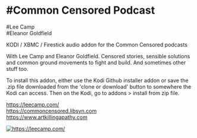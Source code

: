 #Common Censored Podcast<br>
=============================
#Lee Camp<br>
#Eleanor Goldfield<br>

KODI / XBMC / Firestick audio addon for the Common Censored podcasts

With Lee Camp and Eleanor Goldfield.
Censored stories, sensible solutions and common ground movements to fight and build.
And sometimes other stuff too.

To install this addon, either use the Kodi Github installer addon or save the .zip file downloaded from the 'clone or download' button to somewhere the Kodi can access. Then on the Kodi, go to addons > install from zip file.

https://leecamp.com/<br>
https://commoncensored.libsyn.com<br>
https://www.artkillingapathy.com<br>

<a href="https://leecamp.com/"><img src="https://secureimg.stitcher.com/feedimagesplain328/181389.jpg" alt="https://leecamp.com/">
